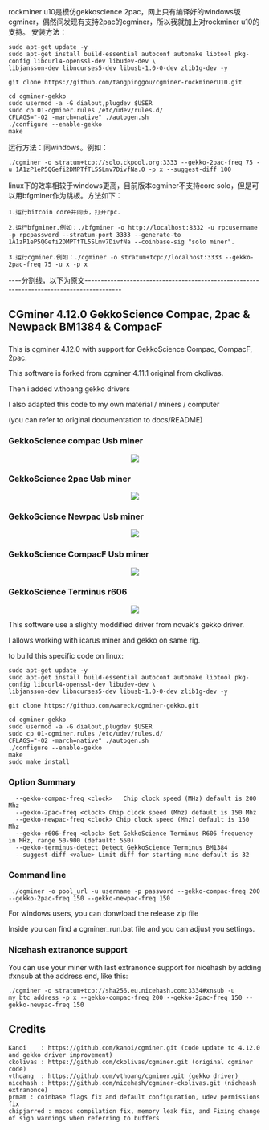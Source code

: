 rockminer u10是模仿gekkoscience 2pac，网上只有编译好的windows版cgminer，偶然间发现有支持2pac的cgminer，所以我就加上对rockminer u10的支持。
安装方法：

	sudo apt-get update -y
	sudo apt-get install build-essential autoconf automake libtool pkg-config libcurl4-openssl-dev libudev-dev \
	libjansson-dev libncurses5-dev libusb-1.0-0-dev zlib1g-dev -y

	git clone https://github.com/tangpinggou/cgminer-rockminerU10.git

	cd cgminer-gekko
	sudo usermod -a -G dialout,plugdev $USER
	sudo cp 01-cgminer.rules /etc/udev/rules.d/
	CFLAGS="-O2 -march=native" ./autogen.sh
	./configure --enable-gekko
	make
	
运行方法：同windows。例如：

	./cgminer -o stratum+tcp://solo.ckpool.org:3333 --gekko-2pac-freq 75 -u 1A1zP1eP5QGefi2DMPTfTL5SLmv7DivfNa.0 -p x --suggest-diff 100
	

linux下的效率相较于windows更高，目前版本cgminer不支持core solo，但是可以用bfgminer作为跳板。方法如下：

	1.运行bitcoin core并同步，打开rpc.
	
	2.运行bfgminer.例如：./bfgminer -o http://localhost:8332 -u rpcusername -p rpcpassword --stratum-port 3333 --generate-to 1A1zP1eP5QGefi2DMPTfTL5SLmv7DivfNa --coinbase-sig "solo miner".
	
	3.运行cgminer.例如：./cgminer -o stratum+tcp://localhost:3333 --gekko-2pac-freq 75 -u x -p x
	
----分割线，以下为原文-----------------------------------------------------------------------------------------
### #####################################################################
##  CGminer 4.12.0 GekkoScience Compac, 2pac & Newpack BM1384 & CompacF #
### #####################################################################

This is cgminer 4.12.0 with support for GekkoScience Compac, CompacF, 2pac.

This software is forked from cgminer 4.11.1 original from ckolivas.

Then i added v.thoang gekko drivers

I also adapted this code to my own material / miners / computer

(you can refer to original documentation to docs/README)

### GekkoScience compac Usb miner ##
<p align="center">
<img src="https://raw.githubusercontent.com/wareck/cgminer-gekko/master/docs/gekko.jpg">
</p>

### GekkoScience 2pac Usb miner ##
<p align="center">
<img src="https://raw.githubusercontent.com/wareck/cgminer-gekko/master/docs/2pac.jpg">
</p>

### GekkoScience Newpac Usb miner ##
<p align="center">
<img src="https://raw.githubusercontent.com/wareck/cgminer-gekko/master/docs/newpac.jpg">
</p>

### GekkoScience CompacF Usb miner ##
<p align="center">
<img src="https://raw.githubusercontent.com/wareck/cgminer-gekko/master/docs/compacf.png">
</p>

### GekkoScience Terminus r606 ##
<p align="center">
<img src="https://raw.githubusercontent.com/wareck/cgminer-gekko/master/docs/terminus.jpg">
</p>

This software use a slighty moddified driver from novak's gekko driver.

I allows working with icarus miner and gekko on same rig.

to build this specific code on linux:

	sudo apt-get update -y
	sudo apt-get install build-essential autoconf automake libtool pkg-config libcurl4-openssl-dev libudev-dev \
	libjansson-dev libncurses5-dev libusb-1.0-0-dev zlib1g-dev -y

	git clone https://github.com/wareck/cgminer-gekko.git

	cd cgminer-gekko
	sudo usermod -a -G dialout,plugdev $USER
	sudo cp 01-cgminer.rules /etc/udev/rules.d/
	CFLAGS="-O2 -march=native" ./autogen.sh
	./configure --enable-gekko
	make
	sudo make install
	
### Option Summary ###

```
  --gekko-compac-freq <clock>   Chip clock speed (MHz) default is 200 Mhz
  --gekko-2pac-freq <clock> Chip clock speed (Mhz) default is 150 Mhz 
  --gekko-newpac-freq <clock> Chip clock speed (Mhz) default is 150 Mhz
  --gekko-r606-freq <clock> Set GekkoScience Terminus R606 frequency in MHz, range 50-900 (default: 550)
  --gekko-terminus-detect Detect GekkoScience Terminus BM1384
  --suggest-diff <value> Limit diff for starting mine default is 32
```

### Command line ###

```
 ./cgminer -o pool_url -u username -p password --gekko-compac-freq 200 --gekko-2pac-freq 150 --gekko-newpac-freq 150
```

For windows users, you can donwload the release zip file

Inside you can find a cgminer_run.bat file and you can adjust you settings.

### Nicehash extranonce support ##

You can use your miner with last extranonce support for nicehash by adding #xnsub at the address end, like this:

	./cgminer -o stratum+tcp://sha256.eu.nicehash.com:3334#xnsub -u my_btc_address -p x --gekko-compac-freq 200 --gekko-2pac-freq 150 --gekko-newpac-freq 150
	
## Credits
```
Kanoi    : https://github.com/kanoi/cgminer.git (code update to 4.12.0 and gekko driver improvement)
ckolivas : https://github.com/ckolivas/cgminer.git (original cgminer code)
vthoang  : https://github.com/vthoang/cgminer.git (gekko driver)
nicehash : https://github.com/nicehash/cgminer-ckolivas.git (nicheash extranonce)
prmam : coinbase flags fix and default configuration, udev permissions fix
chipjarred : macos compilation fix, memory leak fix, and Fixing change of sign warnings when referring to buffers
